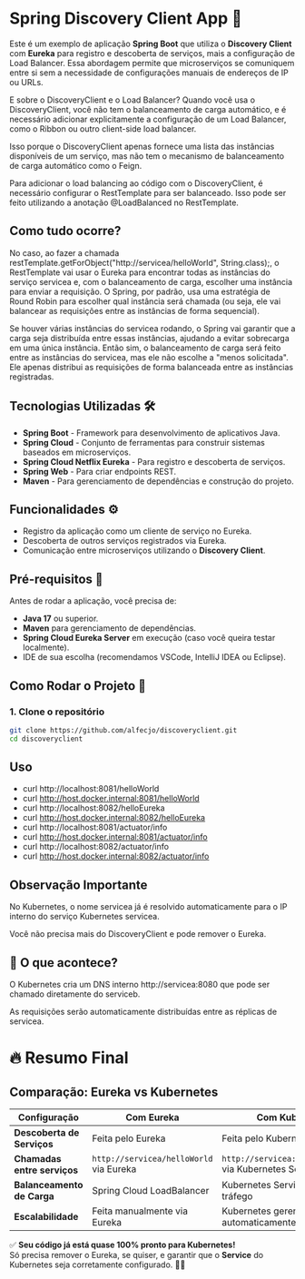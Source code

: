 # Spring Discovery Client App 🚀

Este é um exemplo de aplicação **Spring Boot** que utiliza o **Discovery Client** com **Eureka** para registro e descoberta de serviços, mais a configuração de Load Balancer. Essa abordagem permite que microserviços se comuniquem entre si sem a necessidade de configurações manuais de endereços de IP ou URLs.

E sobre o DiscoveryClient e o Load Balancer?
Quando você usa o DiscoveryClient, você não tem o balanceamento de carga automático, e é necessário adicionar explicitamente a configuração de um Load Balancer, como o Ribbon ou outro client-side load balancer.

Isso porque o DiscoveryClient apenas fornece uma lista das instâncias disponíveis de um serviço, mas não tem o mecanismo de balanceamento de carga automático como o Feign.

Para adicionar o load balancing ao código com o DiscoveryClient, é necessário configurar o RestTemplate para ser balanceado. Isso pode ser feito utilizando a anotação @LoadBalanced no RestTemplate.

## Como tudo ocorre?

No caso, ao fazer a chamada restTemplate.getForObject("http://servicea/helloWorld", String.class);, o RestTemplate vai usar o Eureka para encontrar todas as instâncias do serviço servicea e, com o balanceamento de carga, escolher uma instância para enviar a requisição. O Spring, por padrão, usa uma estratégia de Round Robin para escolher qual instância será chamada (ou seja, ele vai balancear as requisições entre as instâncias de forma sequencial).

Se houver várias instâncias do servicea rodando, o Spring vai garantir que a carga seja distribuída entre essas instâncias, ajudando a evitar sobrecarga em uma única instância. Então sim, o balanceamento de carga será feito entre as instâncias do servicea, mas ele não escolhe a "menos solicitada". Ele apenas distribui as requisições de forma balanceada entre as instâncias registradas.

## Tecnologias Utilizadas 🛠️

- **Spring Boot** - Framework para desenvolvimento de aplicativos Java.
- **Spring Cloud** - Conjunto de ferramentas para construir sistemas baseados em microserviços.
- **Spring Cloud Netflix Eureka** - Para registro e descoberta de serviços.
- **Spring Web** - Para criar endpoints REST.
- **Maven** - Para gerenciamento de dependências e construção do projeto.

## Funcionalidades ⚙️

- Registro da aplicação como um cliente de serviço no Eureka.
- Descoberta de outros serviços registrados via Eureka.
- Comunicação entre microserviços utilizando o **Discovery Client**.

## Pré-requisitos 🚨

Antes de rodar a aplicação, você precisa de:

- **Java 17** ou superior.
- **Maven** para gerenciamento de dependências.
- **Spring Cloud Eureka Server** em execução (caso você queira testar localmente).
- IDE de sua escolha (recomendamos VSCode, IntelliJ IDEA ou Eclipse).

## Como Rodar o Projeto 🚀

### 1. Clone o repositório

```bash
git clone https://github.com/alfecjo/discoveryclient.git
cd discoveryclient
```

## Uso
- curl http://localhost:8081/helloWorld
- curl http://host.docker.internal:8081/helloWorld
- curl http://localhost:8082/helloEureka
- curl http://host.docker.internal:8082/helloEureka
- curl http://localhost:8081/actuator/info
- curl http://host.docker.internal:8081/actuator/info
- curl http://localhost:8082/actuator/info
- curl http://host.docker.internal:8082/actuator/info

## Observação Importante

No Kubernetes, o nome servicea já é resolvido automaticamente para o IP interno do serviço Kubernetes servicea.

Você não precisa mais do DiscoveryClient e pode remover o Eureka.

## 📌 O que acontece?

O Kubernetes cria um DNS interno http://servicea:8080 que pode ser chamado diretamente do serviceb.

As requisições serão automaticamente distribuídas entre as réplicas de servicea.

# 🔥 Resumo Final

## Comparação: Eureka vs Kubernetes

| Configuração            | Com Eureka                          | Com Kubernetes                         |
|-------------------------|-----------------------------------|---------------------------------------|
| **Descoberta de Serviços** | Feita pelo Eureka                 | Feita pelo Kubernetes                 |
| **Chamadas entre serviços** | `http://servicea/helloWorld` via Eureka | `http://servicea:8080/helloWorld` via Kubernetes Service |
| **Balanceamento de Carga** | Spring Cloud LoadBalancer        | Kubernetes Service distribui tráfego  |
| **Escalabilidade**      | Feita manualmente via Eureka      | Kubernetes gerencia automaticamente  |

✅ **Seu código já está quase 100% pronto para Kubernetes!**  
Só precisa remover o Eureka, se quiser, e garantir que o **Service** do Kubernetes seja corretamente configurado.  🚀🔥
